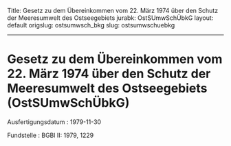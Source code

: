 Title: Gesetz zu dem Übereinkommen vom 22. März 1974 über den Schutz der Meeresumwelt
  des Ostseegebiets
jurabk: OstSUmwSchÜbkG
layout: default
origslug: ostsumwsch_bkg
slug: ostsumwschuebkg

---

# Gesetz zu dem Übereinkommen vom 22. März 1974 über den Schutz der Meeresumwelt des Ostseegebiets (OstSUmwSchÜbkG)

Ausfertigungsdatum
:   1979-11-30

Fundstelle
:   BGBl II: 1979, 1229

